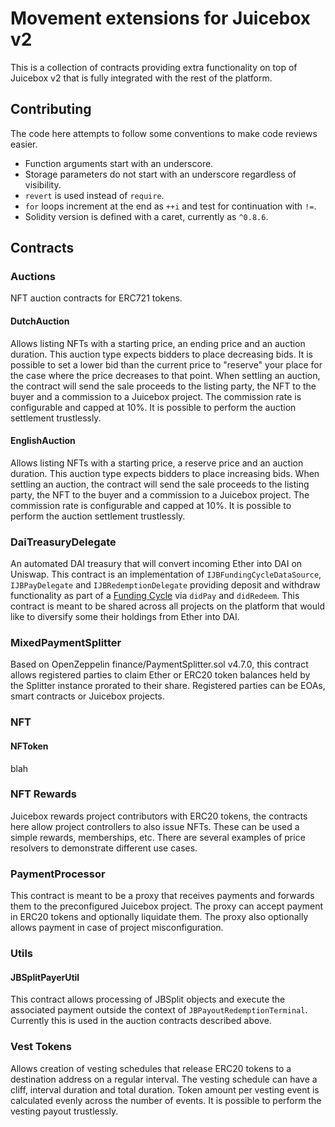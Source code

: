 # Movement extensions for Juicebox v2

This is a collection of contracts providing extra functionality on top of Juicebox v2 that is fully integrated with the rest of the platform.

## Contributing

The code here attempts to follow some conventions to make code reviews easier.

- Function arguments start with an underscore.
- Storage parameters do not start with an underscore regardless of visibility.
- `revert` is used instead of `require`.
- `for` loops increment at the end as `++i` and test for continuation with `!=`.
- Solidity version is defined with a caret, currently as `^0.8.6`.

## Contracts

### Auctions

NFT auction contracts for ERC721 tokens.

#### DutchAuction

Allows listing NFTs with a starting price, an ending price and an auction duration. This auction type expects bidders to place decreasing bids. It is possible to set a lower bid than the current price to "reserve" your place for the case where the price decreases to that point. When settling an auction, the contract will send the sale proceeds to the listing party, the NFT to the buyer and a commission to a Juicebox project. The commission rate is configurable and capped at 10%. It is possible to perform the auction settlement trustlessly.

#### EnglishAuction

Allows listing NFTs with a starting price, a reserve price and an auction duration. This auction type expects bidders to place increasing bids. When settling an auction, the contract will send the sale proceeds to the listing party, the NFT to the buyer and a commission to a Juicebox project. The commission rate is configurable and capped at 10%. It is possible to perform the auction settlement trustlessly.

### DaiTreasuryDelegate

An automated DAI treasury that will convert incoming Ether into DAI on Uniswap. This contract is an implementation of `IJBFundingCycleDataSource`,
  `IJBPayDelegate` and `IJBRedemptionDelegate` providing deposit and withdraw functionality as part of a [Funding Cycle](#) via `didPay` and `didRedeem`. This contract is meant to be shared across all projects on the platform that would like to diversify some their holdings from Ether into DAI.

### MixedPaymentSplitter

Based on OpenZeppelin finance/PaymentSplitter.sol v4.7.0, this contract allows registered parties to claim Ether or ERC20 token balances held by the Splitter instance prorated to their share. Registered parties can be EOAs, smart contracts or Juicebox projects.

### NFT

#### NFToken

blah

### NFT Rewards

Juicebox rewards project contributors with ERC20 tokens, the contracts here allow project controllers to also issue NFTs. These can be used a simple rewards, memberships, etc. There are several examples of price resolvers to demonstrate different use cases.

### PaymentProcessor

This contract is meant to be a proxy that receives payments and forwards them to the preconfigured Juicebox project. The proxy can accept payment in ERC20 tokens and optionally liquidate them. The proxy also optionally allows payment in case of project misconfiguration.

### Utils

#### JBSplitPayerUtil

This contract allows processing of JBSplit objects and execute the associated payment outside the context of `JBPayoutRedemptionTerminal`. Currently this is used in the auction contracts described above.

### Vest Tokens

Allows creation of vesting schedules that release ERC20 tokens to a destination address on a regular interval. The vesting schedule can have a cliff, interval duration and total duration. Token amount per vesting event is calculated evenly across the number of events. It is possible to perform the vesting payout trustlessly.
